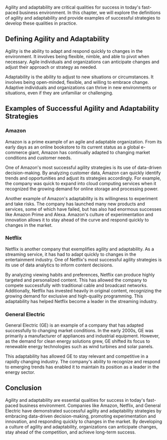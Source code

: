 
Agility and adaptability are critical qualities for success in today's fast-paced business environment. In this chapter, we will explore the definitions of agility and adaptability and provide examples of successful strategies to develop these qualities in practice.

Defining Agility and Adaptability
---------------------------------

Agility is the ability to adapt and respond quickly to changes in the environment. It involves being flexible, nimble, and able to pivot when necessary. Agile individuals and organizations can anticipate changes and adjust their approach or strategy as needed.

Adaptability is the ability to adjust to new situations or circumstances. It involves being open-minded, flexible, and willing to embrace change. Adaptive individuals and organizations can thrive in new environments or situations, even if they are unfamiliar or challenging.

Examples of Successful Agility and Adaptability Strategies
----------------------------------------------------------

### Amazon

Amazon is a prime example of an agile and adaptable organization. From its early days as an online bookstore to its current status as a global e-commerce giant, Amazon has continually adapted to changing market conditions and customer needs.

One of Amazon's most successful agility strategies is its use of data-driven decision-making. By analyzing customer data, Amazon can quickly identify trends and opportunities and adjust its strategies accordingly. For example, the company was quick to expand into cloud computing services when it recognized the growing demand for online storage and processing power.

Another example of Amazon's adaptability is its willingness to experiment and take risks. The company has launched many new products and services, some of which have failed, but has also had enormous successes like Amazon Prime and Alexa. Amazon's culture of experimentation and innovation allows it to stay ahead of the curve and respond quickly to changes in the market.

### Netflix

Netflix is another company that exemplifies agility and adaptability. As a streaming service, it has had to adapt quickly to changes in the entertainment industry. One of Netflix's most successful agility strategies is its use of data analytics to inform content decisions.

By analyzing viewing habits and preferences, Netflix can produce highly targeted and personalized content. This has allowed the company to compete successfully with traditional cable and broadcast networks. Additionally, Netflix has invested heavily in original content, recognizing the growing demand for exclusive and high-quality programming. This adaptability has helped Netflix become a leader in the streaming industry.

### General Electric

General Electric (GE) is an example of a company that has adapted successfully to changing market conditions. In the early 2000s, GE was primarily a manufacturer of appliances and industrial equipment. However, as the demand for clean energy solutions grew, GE shifted its focus to renewable energy technologies such as wind turbines and solar panels.

This adaptability has allowed GE to stay relevant and competitive in a rapidly changing industry. The company's ability to recognize and respond to emerging trends has enabled it to maintain its position as a leader in the energy sector.

Conclusion
----------

Agility and adaptability are essential qualities for success in today's fast-paced business environment. Companies like Amazon, Netflix, and General Electric have demonstrated successful agility and adaptability strategies by embracing data-driven decision-making, promoting experimentation and innovation, and responding quickly to changes in the market. By developing a culture of agility and adaptability, organizations can anticipate changes, stay ahead of the competition, and achieve long-term success.
